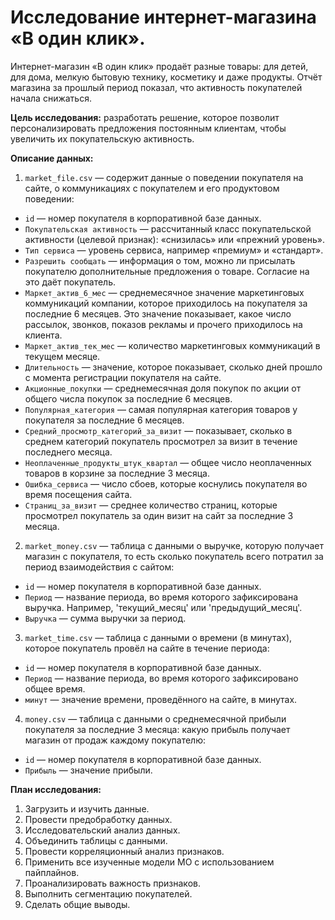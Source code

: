 # Исследование интернет-магазина «В один клик».

Интернет-магазин «В один клик» продаёт разные товары: для детей, для дома, мелкую бытовую технику, косметику и даже продукты. Отчёт магазина за прошлый период показал, что активность покупателей начала снижаться. 

**Цель исследования:** разработать решение, которое позволит персонализировать предложения постоянным клиентам, чтобы увеличить их покупательскую активность.

**Описание данных:**
1. `market_file.csv` — cодержит данные о поведении покупателя на сайте, о коммуникациях с покупателем и его продуктовом поведении:
  * `id` — номер покупателя в корпоративной базе данных.
  * `Покупательская активность` — рассчитанный класс покупательской активности (целевой признак): «снизилась» или «прежний уровень».
  * `Тип сервиса` — уровень сервиса, например «премиум» и «стандарт».
  * `Разрешить сообщать` — информация о том, можно ли присылать покупателю дополнительные предложения о товаре. Согласие на это даёт покупатель.
  * `Маркет_актив_6_мес` — среднемесячное значение маркетинговых коммуникаций компании, которое приходилось на покупателя за последние 6 месяцев. Это значение показывает, какое число рассылок, звонков, показов рекламы и прочего приходилось на клиента.
  * `Маркет_актив_тек_мес` — количество маркетинговых коммуникаций в текущем месяце.
  * `Длительность` — значение, которое показывает, сколько дней прошло с момента регистрации покупателя на сайте.
  * `Акционные_покупки` — среднемесячная доля покупок по акции от общего числа покупок за последние 6 месяцев.
  * `Популярная_категория` — самая популярная категория товаров у покупателя за последние 6 месяцев.
  * `Средний_просмотр_категорий_за_визит` — показывает, сколько в среднем категорий покупатель просмотрел за визит в течение последнего месяца.
  * `Неоплаченные_продукты_штук_квартал` — общее число неоплаченных товаров в корзине за последние 3 месяца.
  * `Ошибка_сервиса` — число сбоев, которые коснулись покупателя во время посещения сайта.
  * `Страниц_за_визит` — среднее количество страниц, которые просмотрел покупатель за один визит на сайт за последние 3 месяца.
  
2. `market_money.csv` — таблица с данными о выручке, которую получает магазин с покупателя, то есть сколько покупатель всего потратил за период взаимодействия с сайтом:
  * `id` — номер покупателя в корпоративной базе данных.
  * `Период` — название периода, во время которого зафиксирована выручка. Например, 'текущий_месяц' или 'предыдущий_месяц'.
  * `Выручка` — сумма выручки за период.
  
3. `market_time.csv` — таблица с данными о времени (в минутах), которое покупатель провёл на сайте в течение периода:
  * `id` — номер покупателя в корпоративной базе данных.
  * `Период` — название периода, во время которого зафиксировано общее время.
  * `минут` — значение времени, проведённого на сайте, в минутах.
  
4. `money.csv` — таблица с данными о среднемесячной прибыли покупателя за последние 3 месяца: какую прибыль получает магазин от продаж каждому покупателю:
  * `id` — номер покупателя в корпоративной базе данных.
  * `Прибыль` — значение прибыли.

**План исследования:**
1. Загрузить и изучить данные.
2. Провести предобработку данных.
3. Исследовательский анализ данных.
4. Объединить таблицы с данными.
5. Провести корреляционный анализ признаков.
6. Применить все изученные модели МО с использованием пайплайнов.
7. Проанализировать важность признаков.
8. Выполнить сегментацию покупателей.
9. Сделать общие выводы.
